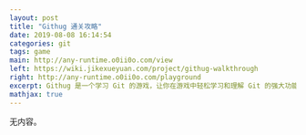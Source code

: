 ```yaml
---
layout: post
title: "Githug 通关攻略"
date: 2019-08-08 16:14:54
categories: git
tags: game
main: http://any-runtime.o0ii0o.com/view
left: https://wiki.jikexueyuan.com/project/githug-walkthrough
right: http://any-runtime.o0ii0o.com/playground
excerpt: Githug 是一个学习 Git 的游戏，让你在游戏中轻松学习和理解 Git 的强大功能，本书详细讲解了每一关任务产生的背景、解决问题的思路和方法，并提供了清晰的过关画面。
mathjax: true
---
```


无内容。
